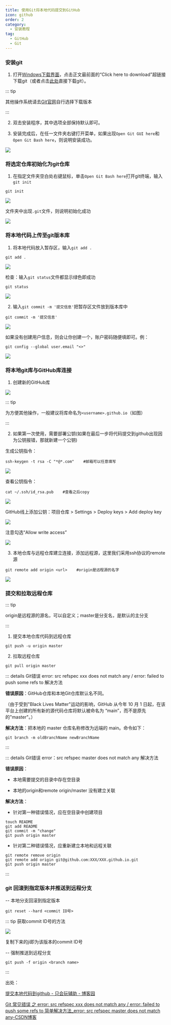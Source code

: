 ```yaml
---
title: 使用Git将本地代码提交到GitHub
icon: github
order: 2
category:
  - 安装教程
tag:
  - GitHub
  - Git
---
```


### 安装git

1. 打开[Windows下载界面](https://git-scm.com/download/win)，点击正文最前面的“Click here to download”超链接下载git（或者点击[此处](https://github.com/git-for-windows/git/releases/download/v2.43.0.windows.1/Git-2.43.0-64-bit.exe)直接下载git）。

::: tip

其他操作系统请去[Git官网](https://git-scm.com/)自行选择下载版本

:::

2. 双击安装程序，其中选项全部保持默认即可。

3. 安装完成后，在任一文件夹右键打开菜单，如果出现`Open Git GUI here`和`Open Git Bash here`，则说明安装成功。

![](https://cdn.jsdelivr.net/gh/shenbourne/Image-Hosting-Service@main/blog/Use-Git-to-Submit-Local-Code-to-GitHub-fdab1192e7c25f6e4e916c95e3209318_MD5.jpeg)

### 将选定仓库初始化为git仓库

1. 在指定文件夹空白处右键鼠标，单击`Open Git Bash here`打开git终端，输入`git init`

```shell
git init
```

![](https://cdn.jsdelivr.net/gh/shenbourne/Image-Hosting-Service@main/blog/Use-Git-to-Submit-Local-Code-to-GitHub-b06e48a1494862051793abd10fdeb2dc_MD5.jpeg)

文件夹中出现`.git`文件，则说明初始化成功

![](https://cdn.jsdelivr.net/gh/shenbourne/Image-Hosting-Service@main/blog/Use-Git-to-Submit-Local-Code-to-GitHub-956ea4c7e5ae605e24b3fd2b4c9d1640_MD5.jpeg)

### 将本地代码上传至git版本库

1. 将本地代码放入暂存区，输入`git add .`

```shell
git add .
```

![](https://cdn.jsdelivr.net/gh/shenbourne/Image-Hosting-Service@main/blog/Use-Git-to-Submit-Local-Code-to-GitHub-40d6636cd494153fa6a17508ccf0ee00_MD5.jpeg)

检查：输入`git status`文件都显示绿色即成功

```shell
git status
```

![](https://cdn.jsdelivr.net/gh/shenbourne/Image-Hosting-Service@main/blog/Use-Git-to-Submit-Local-Code-to-GitHub-b6afea351cbbf9aa195ca0371595b1d7_MD5.jpeg)

2. 输入`git commit -m '提交信息'`把暂存区文件放到版本库中

```shell
git commit -m '提交信息'
```

![](https://cdn.jsdelivr.net/gh/shenbourne/Image-Hosting-Service@main/blog/Use-Git-to-Submit-Local-Code-to-GitHub-c49d04ce6bec29d45d13203ba703ad5c_MD5.jpeg)

如果没有创建用户信息，则会让你创建一个，账户密码随便填即可。例：

```shell
git config --global user.email "<>"
```

![](https://cdn.jsdelivr.net/gh/shenbourne/Image-Hosting-Service@main/blog/Use-Git-to-Submit-Local-Code-to-GitHub-b6c6f0089f486bf05aea89f9d2fa0204_MD5.jpeg)

### 将本地git库与GitHub库连接

1. 创建新的GitHub库

![](https://cdn.jsdelivr.net/gh/shenbourne/Image-Hosting-Service@main/blog/Use-Git-to-Submit-Local-Code-to-GitHub-92418a072cf36f81ea35b827074ae6e3_MD5.jpeg)

::: tip
 
为方便其他操作，一般建议将库命名为`<username>.github.io`（如图）

:::

2. 如果第一次使用，需要部署公钥(如果在最后一步将代码提交到github出现因为公钥报错，那就新建一个公钥)

生成公钥指令：

```shell
ssh-keygen -t rsa -C "*@*.com"    #邮箱可以任意填写
```

![](https://cdn.jsdelivr.net/gh/shenbourne/Image-Hosting-Service@main/blog/Use-Git-to-Submit-Local-Code-to-GitHub-a52270fa564e3a1af368c77e6689dab6_MD5.jpeg)

查看公钥指令：

```shell
cat ~/.ssh/id_rsa.pub    #查看之后copy 
```

![](https://cdn.jsdelivr.net/gh/shenbourne/Image-Hosting-Service@main/blog/Use-Git-to-Submit-Local-Code-to-GitHub-2b7cec9fa59c3303a4a3120cb8378b31_MD5.jpeg)

GitHub线上添加公钥：项目仓库 > Settings > Deploy keys > Add deploy key

![](https://cdn.jsdelivr.net/gh/shenbourne/Image-Hosting-Service@main/blog/Use-Git-to-Submit-Local-Code-to-GitHub-a1d0113f27c075b2779427922a3b2bd4_MD5.jpeg)

注意勾选“Allow write access”

![](https://cdn.jsdelivr.net/gh/shenbourne/Image-Hosting-Service@main/blog/Use-Git-to-Submit-Local-Code-to-GitHub-8a1f8430f1ec199f9b9ee6bc023bf38f_MD5.jpeg)

3. 本地仓库与远程仓库建立连接，添加远程源，这里我们采用ssh协议的remote源

```shell
git remote add origin <url>    #origin是远程源的名字
```

![](https://cdn.jsdelivr.net/gh/shenbourne/Image-Hosting-Service@main/blog/Use-Git-to-Submit-Local-Code-to-GitHub-80c02e42c1030d27db3e94fc9dd5009f_MD5.jpeg)

### 提交和拉取远程仓库

::: tip

 origin是远程源的源名，可以自定义；master是分支名，是默认的主分支

:::

1. 提交本地仓库代码到远程仓库

```shell
git push -u origin master    
```

2. 拉取远程仓库

```shell
git pull origin master
```

::: details Git错误 error: src refspec xxx does not match any / error: failed to push some refs to 解决方法

**错误原因**：GitHub仓库和本地Git仓库默认名不同。

（由于受到"Black Lives Matter"运动的影响，GitHub 从今年 10 月 1 日起，在该平台上创建的所有新的源代码仓库将默认被命名为 “main”，而不是原先的"master"。）

**解决方法**：把本地的 master 仓库名称修改为远端的 main。命令如下：

```shell
git branch -m oldBranchName newBranchName
```

:::

::: details Git错误 error：src refspec master does not match any 解决方法

**错误原因**：

- 本地需要提交的目录中存在空目录

- 本地的origin和remote origin/master 没有建立关联

**解决方法**：

- 针对第一种错误情况，应在空目录中创建项目

```shell
touch README
git add README
git commit -m "change"
git push origin master
```

- 针对第二种错误情况，应重新建立本地和远程关联

```shell
git remote remove origin
git remote add origin git@github.com:XXX/XXX.github.io.git
git push origin master
```

:::

### git 回滚到指定版本并推送到远程分支

-- 本地分支回滚到指定版本 

```shell
git reset --hard <commit ID号> 
```

::: tip 获取commit ID号的方法

![](https://cdn.jsdelivr.net/gh/shenbourne/Image-Hosting-Service@main/blog/Use-Git-to-Submit-Local-Code-to-GitHub-b04a8595f9db44dfcb62727c10636f58_MD5.jpeg)

复制下来的ji即为该版本的commit ID号

-- 强制推送到远程分支 

```shell
git push -f origin <branch name>
```

:::

出处：

[提交本地代码到github - 只会玩辅助 - 博客园](https://www.cnblogs.com/wangcuican/p/12522239.html)

[Git 常见错误 之 error: src refspec xxx does not match any / error: failed to push some refs to 简单解决方法\_error: src refspec master does not match any-CSDN博客](https://blog.csdn.net/u014361280/article/details/109703556)
